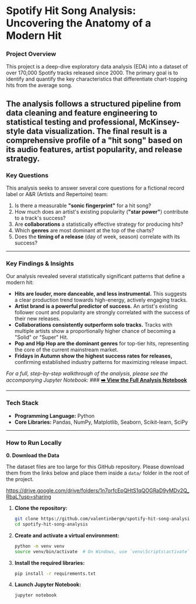 # Spotify Hit Song Analysis: Uncovering the Anatomy of a Modern Hit

### Project Overview

This project is a deep-dive exploratory data analysis (EDA) into a dataset of over 170,000 Spotify tracks released since 2000. The primary goal is to identify and quantify the key characteristics that differentiate chart-topping hits from the average song. 

The analysis follows a structured pipeline from data cleaning and feature engineering to statistical testing and professional, McKinsey-style data visualization. The final result is a comprehensive profile of a "hit song" based on its audio features, artist popularity, and release strategy.
---

### Key Questions

This analysis seeks to answer several core questions for a fictional record label or A&R (Artists and Repertoire) team:

1.  Is there a measurable **"sonic fingerprint"** for a hit song?
2.  How much does an artist's existing popularity (**"star power"**) contribute to a track's success?
3.  Are **collaborations** a statistically effective strategy for producing hits?
4.  Which **genres** are most dominant at the top of the charts?
5.  Does the **timing of a release** (day of week, season) correlate with its success?
---

### Key Findings & Insights

Our analysis revealed several statistically significant patterns that define a modern hit:

* **Hits are louder, more danceable, and less instrumental.** This suggests a clear production trend towards high-energy, actively engaging tracks.
* **Artist brand is a powerful predictor of success.** An artist's existing follower count and popularity are strongly correlated with the success of their new releases.
* **Collaborations consistently outperform solo tracks.** Tracks with multiple artists show a proportionally higher chance of becoming a "Solid" or "Super" Hit.
* **Pop and Hip Hop are the dominant genres** for top-tier hits, representing the core of the current mainstream market.
* **Fridays in Autumn show the highest success rates for releases,** confirming established industry patterns for maximizing release impact.

*For a full, step-by-step walkthrough of the analysis, please see the accompanying Jupyter Notebook:* ### **[➡️ View the Full Analysis Notebook](./notebooks/spotify_hit_analysis.ipynb)**

---

### Tech Stack

* **Programming Language:** Python
* **Core Libraries:** Pandas, NumPy, Matplotlib, Seaborn, Scikit-learn, SciPy

---

### How to Run Locally

**0. Download the Data**

The dataset files are too large for this GitHub repository. Please download them from the links below and place them inside a `data/` folder in the root of the project.

https://drive.google.com/drive/folders/1n7orfcEpQHtS1qQOGRaD9yMDv2Q_RbaL?usp=sharing 


1.  **Clone the repository:**
    ```bash
    git clone https://github.com/valentinbergm/spotify-hit-song-analysis.git
    cd spotify-hit-song-analysis
    ```
2.  **Create and activate a virtual environment:**
    ```bash
    python -m venv venv
    source venv/bin/activate  # On Windows, use `venv\Scripts\activate`
    ```
3.  **Install the required libraries:**
    ```bash
    pip install -r requirements.txt
    ```
4.  **Launch Jupyter Notebook:**
    ```bash
    jupyter notebook
    ```
